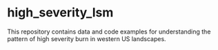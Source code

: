 # high_severity_lsm
This repository contains data and code examples for understanding the pattern of high severity burn in western US landscapes.  
